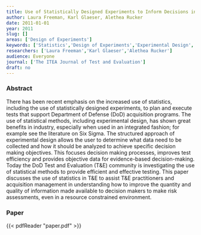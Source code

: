 ```yaml
---
title: Use of Statistically Designed Experiments to Inform Decisions in a Resource Constrained Environment
author: Laura Freeman, Karl Glaeser, Alethea Rucker
date: 2011-01-01
year: 2011
slug: []
areas: ['Design of Experiments']
keywords: ['Statistics','Design of Experiments','Experimental Design','Test and Evaluation']
researchers: ['Laura Freeman','Karl Glaeser','Alethea Rucker']
audience: Everyone
journal: ['The ITEA Journal of Test and Evaluation']
draft: no
---
```




### Abstract

There has been recent emphasis on the increased use of statistics, including the use of statistically designed experiments, to plan and execute tests that support Department of Defense (DoD) acquisition programs. The use of statistical methods, including experimental design, has shown great benefits in industry, especially when used in an integrated fashion; for example see the literature on Six Sigma. The structured approach of experimental design allows the user to determine what data need to be collected and how it should be analyzed to achieve specific decision making objectives. This focuses decision making processes, improves test efficiency and provides objective data for evidence-based decision-making. Today the DoD Test and Evaluation (T&E) community is investigating the use of statistical methods to provide efficient and effective testing. This paper discusses the use of statistics in T&E to assist T&E practitioners and acquisition management in understanding how to improve the quantity and quality of information made available to decision makers to make risk assessments, even in a resource constrained environment.



### Paper 
 {{< pdfReader "paper.pdf" >}}


